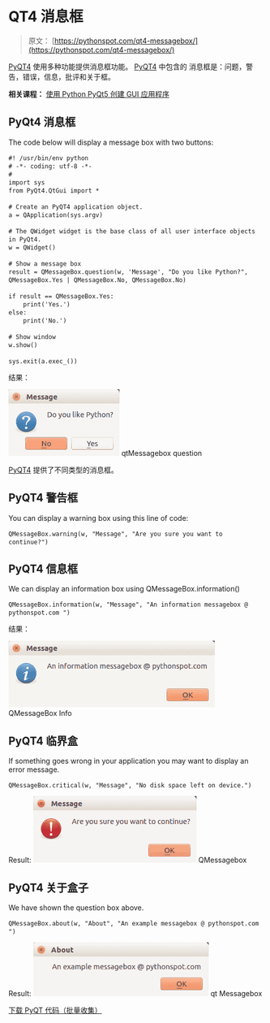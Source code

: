 # QT4 消息框

> 原文： [https://pythonspot.com/qt4-messagebox/](https://pythonspot.com/qt4-messagebox/)

[PyQT4](https://pythonspot.com/pyqt4/) 使用多种功能提供消息框功能。 [PyQT4](https://pythonspot.com/pyqt4/) 中包含的 消息框是：问题，警告，错误，信息，批评和关于框。

**相关课程：** [使用 Python PyQt5 创建 GUI 应用程序](https://gum.co/pysqtsamples)

## PyQt4 消息框

The code below will display a message box with two buttons:

```
#! /usr/bin/env python
# -*- coding: utf-8 -*-
#
import sys
from PyQt4.QtGui import *

# Create an PyQT4 application object.
a = QApplication(sys.argv)

# The QWidget widget is the base class of all user interface objects in PyQt4.
w = QWidget()

# Show a message box
result = QMessageBox.question(w, 'Message', "Do you like Python?", QMessageBox.Yes | QMessageBox.No, QMessageBox.No)

if result == QMessageBox.Yes:
    print('Yes.')
else:
    print('No.')

# Show window
w.show()

sys.exit(a.exec_())

```

结果：

![qtMessagebox question](img/42005bdb1e24d6b5c1b14e5895521e3a.jpg) qtMessagebox question

[PyQT4](https://pythonspot.com/pyqt4/) 提供了不同类型的消息框。

## PyQT4 警告框

You can display a warning box using this line of code:

```
QMessageBox.warning(w, "Message", "Are you sure you want to continue?")

```

## PyQT4 信息框

We can display an information box using QMessageBox.information()

```
QMessageBox.information(w, "Message", "An information messagebox @ pythonspot.com ")

```

结果：

![QMessageBox Info](img/6efbaae64acdb4e69214c7589963b5bd.jpg) QMessageBox Info

## PyQT4 临界盒

If something goes wrong in your application you may want to display an error message.

```
QMessageBox.critical(w, "Message", "No disk space left on device.")

```

Result: ![QMessagebox ](img/af9cd039b8bc48207cfd140b3bd3dd1c.jpg) QMessagebox

## PyQT4 关于盒子

We have shown the question box above.

```
QMessageBox.about(w, "About", "An example messagebox @ pythonspot.com ")

```

Result: ![qt Messagebox](img/843b3c0a68065ac101f04944c2bac053.jpg) qt Messagebox

[下载 PyQT 代码（批量收集）](https://pythonspot.com/python-qt-examples/)